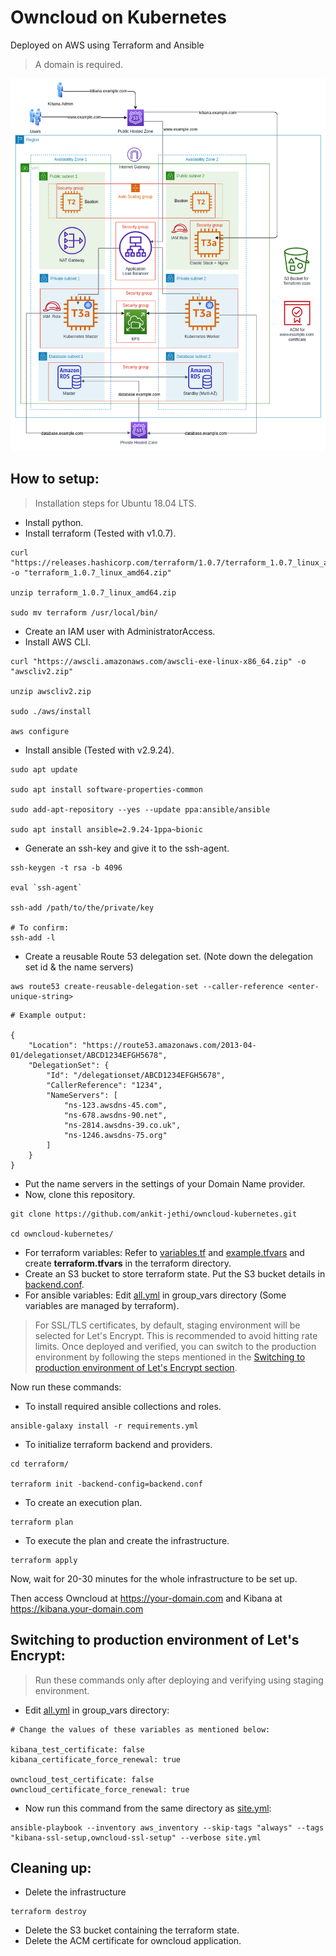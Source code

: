 # Owncloud on Kubernetes
Deployed on AWS using Terraform and Ansible

>A domain is required.

<p align="center">
  <img src="architecture_diagram.png" alt="Architecture Diagram">
</p>

## How to setup:

>Installation steps for Ubuntu 18.04 LTS.

- Install python.
- Install terraform (Tested with v1.0.7).

```
curl "https://releases.hashicorp.com/terraform/1.0.7/terraform_1.0.7_linux_amd64.zip" -o "terraform_1.0.7_linux_amd64.zip"

unzip terraform_1.0.7_linux_amd64.zip

sudo mv terraform /usr/local/bin/
```

- Create an IAM user with AdministratorAccess.
- Install AWS CLI.

```
curl "https://awscli.amazonaws.com/awscli-exe-linux-x86_64.zip" -o "awscliv2.zip"

unzip awscliv2.zip

sudo ./aws/install

aws configure
```

- Install ansible (Tested with v2.9.24).

```
sudo apt update

sudo apt install software-properties-common

sudo add-apt-repository --yes --update ppa:ansible/ansible

sudo apt install ansible=2.9.24-1ppa~bionic
```

- Generate an ssh-key and give it to the ssh-agent.

```
ssh-keygen -t rsa -b 4096

eval `ssh-agent`

ssh-add /path/to/the/private/key

# To confirm:
ssh-add -l
```

- Create a reusable Route 53 delegation set. (Note down the delegation set id & the name servers)

```
aws route53 create-reusable-delegation-set --caller-reference <enter-unique-string> 
```

```
# Example output:

{
    "Location": "https://route53.amazonaws.com/2013-04-01/delegationset/ABCD1234EFGH5678",
    "DelegationSet": {
        "Id": "/delegationset/ABCD1234EFGH5678",
        "CallerReference": "1234",
        "NameServers": [
            "ns-123.awsdns-45.com",
            "ns-678.awsdns-90.net",
            "ns-2814.awsdns-39.co.uk",
            "ns-1246.awsdns-75.org"
        ]
    }
}
```

- Put the name servers in the settings of your Domain Name provider.
- Now, clone this repository.
```
git clone https://github.com/ankit-jethi/owncloud-kubernetes.git

cd owncloud-kubernetes/
```
- For terraform variables: Refer to [variables.tf](../master/terraform/variables.tf) and [example.tfvars](../master/terraform/example.tfvars) and create **terraform.tfvars** in the terraform directory.
- Create an S3 bucket to store terraform state. Put the S3 bucket details in [backend.conf](../master/terraform/backend.conf).
- For ansible variables: Edit [all.yml](../master/group_vars/all.yml) in group_vars directory (Some variables are managed by terraform).
>For SSL/TLS certificates, by default, staging environment will be selected for Let's Encrypt. This is recommended to avoid hitting rate limits. Once deployed and verified, you can switch to the production environment by following the steps mentioned in the [Switching to production environment of Let's Encrypt section](##switching-to-production-environment-of-lets-encrypt).

Now run these commands:  
- To install required ansible collections and roles.
```
ansible-galaxy install -r requirements.yml
```
- To initialize terraform backend and providers.
```
cd terraform/

terraform init -backend-config=backend.conf
```  
- To create an execution plan.
```
terraform plan
```  
- To execute the plan and create the infrastructure.
```
terraform apply
```

Now, wait for 20-30 minutes for the whole infrastructure to be set up.

Then access Owncloud at https://your-domain.com and Kibana at https://kibana.your-domain.com

## Switching to production environment of Let's Encrypt:

>Run these commands only after deploying and verifying using staging environment.

- Edit [all.yml](../master/group_vars/all.yml) in group_vars directory:
```
# Change the values of these variables as mentioned below:

kibana_test_certificate: false
kibana_certificate_force_renewal: true

owncloud_test_certificate: false
owncloud_certificate_force_renewal: true
```
- Now run this command from the same directory as [site.yml](../master/site.yml):
```
ansible-playbook --inventory aws_inventory --skip-tags "always" --tags "kibana-ssl-setup,owncloud-ssl-setup" --verbose site.yml
```

## Cleaning up:

- Delete the infrastructure
```
terraform destroy
```
- Delete the S3 bucket containing the terraform state.
- Delete the ACM certificate for owncloud application.

